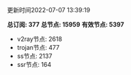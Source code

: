 更新时间2022-07-07 13:39:19

**总订阅: 377**
**总节点: 15959**
**有效节点: 5397**
- v2ray节点: 2618
- trojan节点: 477
- ss节点: 2137
- ssr节点: 164
